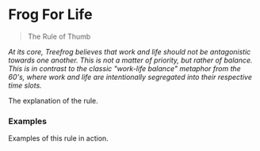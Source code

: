 # Frog For Life

> The Rule of Thumb

*At its core, Treefrog believes that work and life should not be antagonistic towards one another. This is not a matter of priority, but rather of balance. This is in contrast to the classic "work-life balance" metaphor from the 60's, where work and life are intentionally segregated into their respective time slots.*

The explanation of the rule.

### Examples

Examples of this rule in action.
